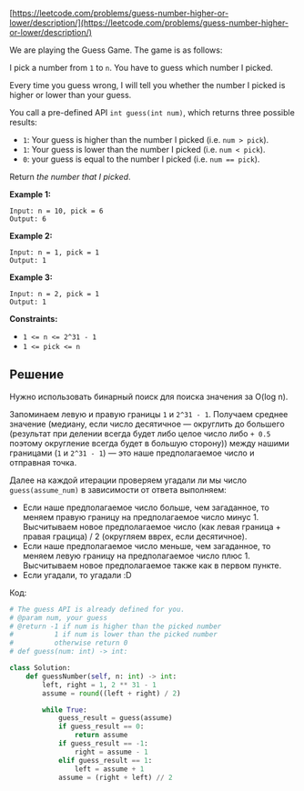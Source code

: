 [https://leetcode.com/problems/guess-number-higher-or-lower/description/](https://leetcode.com/problems/guess-number-higher-or-lower/description/)

We are playing the Guess Game. The game is as follows:

I pick a number from `1` to `n`. You have to guess which number I picked.

Every time you guess wrong, I will tell you whether the number I picked is higher or lower than your guess.

You call a pre-defined API `int guess(int num)`, which returns three possible results:

- `1`: Your guess is higher than the number I picked (i.e. `num > pick`).
- `1`: Your guess is lower than the number I picked (i.e. `num < pick`).
- `0`: your guess is equal to the number I picked (i.e. `num == pick`).

Return _the number that I picked_.

**Example 1:**

```
Input: n = 10, pick = 6
Output: 6

```

**Example 2:**

```
Input: n = 1, pick = 1
Output: 1

```

**Example 3:**

```
Input: n = 2, pick = 1
Output: 1

```

**Constraints:**

- `1 <= n <= 2^31 - 1`
- `1 <= pick <= n`

## Решение

Нужно использовать бинарный поиск для поиска значения за O(log n).

Запоминаем левую и правую границы `1` и `2^31 - 1`. Получаем среднее значение (медиану, если число десятичное — округлить до большего (результат при делении всегда будет либо целое число либо `+ 0.5` поэтому округление всегда будет в большую сторону)) между нашими границами (`1` и `2^31 - 1`) — это наше предполагаемое число и отправная точка.

Далее на каждой итерации проверяем угадали ли мы число `guess(assume_num)` в зависимости от ответа выполняем:

- Если наше предполагаемое число больше, чем загаданное, то меняем правую границу на предполагаемое число минус 1. Высчитываем новое предполагаемое число (как левая граница + правая грацица) / 2 (округляем вврех, если десятичное).
- Если наше предполагаемое число меньше, чем загаданное, то меняем левую границу на предполагаемое число плюс 1. Высчитываем новое предполагаемое также как в первом пункте.
- Если угадали, то угадали :D

Код:

```python
# The guess API is already defined for you.
# @param num, your guess
# @return -1 if num is higher than the picked number
#          1 if num is lower than the picked number
#          otherwise return 0
# def guess(num: int) -> int:

class Solution:
    def guessNumber(self, n: int) -> int:
        left, right = 1, 2 ** 31 - 1
        assume = round((left + right) / 2)

        while True:
            guess_result = guess(assume)
            if guess_result == 0:
                return assume
            if guess_result == -1:
                right = assume - 1
            elif guess_result == 1:
                left = assume + 1
            assume = (right + left) // 2
 
```
